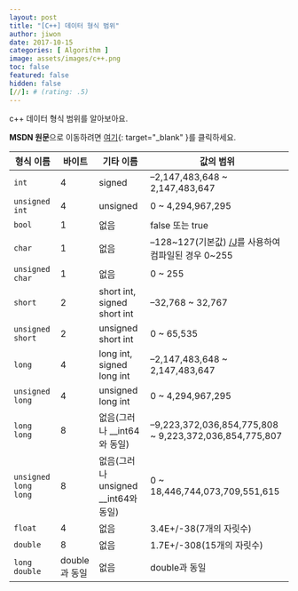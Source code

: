 ```yaml
---
layout: post
title: "[C++] 데이터 형식 범위"
author: jiwon
date: 2017-10-15
categories: [ Algorithm ]
image: assets/images/c++.png
toc: false
featured: false
hidden: false
[//]: # (rating: .5)
---
```


c++ 데이터 형식 범위를 알아보아요.

**MSDN 원문**으로 이동하려면 [여기](https://msdn.microsoft.com/ko-kr/library/s3f49ktz.aspx){: target="_blank" }를 클릭하세요.

  



| 형식 이름                | 바이트        | 기타 이름                        | 값의 범위                                    |
| -------------------- | ---------- | ---------------------------- | ---------------------------------------- |
| `int`                | 4          | signed                       | –2,147,483,648 ~ 2,147,483,647           |
| `unsigned int`       | 4          | unsigned                     | 0 ~ 4,294,967,295                        |
| `bool`               | 1          | 없음                           | false 또는 true                            |
| `char`               | 1          | 없음                           | –128~127(기본값) [/J](https://msdn.microsoft.com/ko-kr/library/0d294k5z.aspx)를 사용하여 컴파일된 경우 0~255 |
| `unsigned char`      | 1          | 없음                           | 0 ~ 255                                  |
| `short`              | 2          | short int, signed short int  | –32,768 ~ 32,767                         |
| `unsigned short`     | 2          | unsigned short int           | 0 ~ 65,535                               |
| `long`               | 4          | long int, signed long int    | –2,147,483,648 ~ 2,147,483,647           |
| `unsigned long`      | 4          | unsigned long int            | 0 ~ 4,294,967,295                        |
| `long long`          | 8          | 없음(그러나 __int64와 동일)          | –9,223,372,036,854,775,808 ~ 9,223,372,036,854,775,807 |
| `unsigned long long` | 8          | 없음(그러나 unsigned __int64와 동일) | 0 ~ 18,446,744,073,709,551,615           |
| `float`              | 4          | 없음                           | 3.4E+/-38(7개의 자릿수)                       |
| `double`             | 8          | 없음                           | 1.7E+/-308(15개의 자릿수)                     |
| `long double`        | double과 동일 | 없음                           | double과 동일                               |


